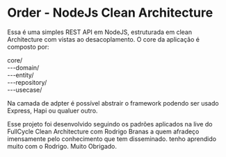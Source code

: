 # Order - NodeJs Clean Architecture
Essa é uma simples REST API em NodeJS, estruturada em clean Architecture com vistas ao desacoplamento. O core da aplicação é composto por: 

core/  
  ---domain/  
  ---entity/  
  ---repository/  
  ---usecase/
 
Na camada de adpter é possível abstrair o framework podendo ser usado Express, Hapi ou qualuer outro.
 
Esse projeto foi desenvolvido seguindo os padrões aplicados na live do FullCycle Clean Architecture com Rodrigo Branas a quem afradeço imensamente pelo conhecimento que tem disseminado. tenho aprendido muito com o Rodrigo. Muito Obrigado.
 
